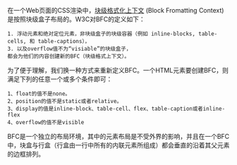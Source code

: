 在一个Web页面的CSS渲染中，[块级格式化上下文](http://www.w3.org/TR/CSS21/visuren.html#block-formatting) (Block Fromatting Context)是按照块级盒子布局的。W3C对BFC的定义如下：
```
1. 浮动元素和绝对定位元素，非块级盒子的块级容器（例如 inline-blocks, table-cells, 和 table-captions），
3. 以及overflow值不为“visiable”的块级盒子，
都会为他们的内容创建新的BFC（块级格式上下文）。
```
为了便于理解，我们换一种方式来重新定义BFC。一个HTML元素要创建BFC，则满足下列的任意一个或多个条件即可：
```
1、float的值不是none。
2、position的值不是static或者relative。
3、display的值是inline-block、table-cell、flex、table-caption或者inline-flex
4、overflow的值不是visible
```
BFC是一个独立的布局环境，其中的元素布局是不受外界的影响，并且在一个BFC中，块盒与行盒（行盒由一行中所有的内联元素所组成）都会垂直的沿着其父元素的边框排列。
